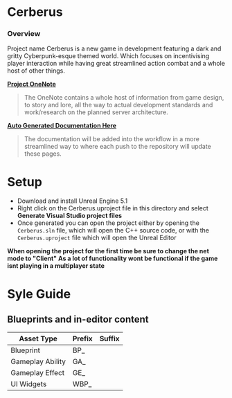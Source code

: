 # Cerberus

### **Overview**
Project name Cerberus is a new game in development featuring a dark and gritty Cyberpunk-esque themed world. Which focuses on incentivising player interaction while having great streamlined action combat and a whole host of other things. 

**[Project OneNote](https://1drv.ms/u/s!AjH0C9W883OtgbdKO1wfF6mfrQbubQ?e=RbdWAL)**
> The OneNote contains a whole host of information from game design, to story and lore, all the way to actual development standards and work/research on the planned server architecture.<br>

**[Auto Generated Documentation Here](https://cage01.github.io/Cerberus/annotated.html)**
> The documentation will be added into the workflow in a more streamlined way to where each push to the repository will update these pages.<br>

# Setup

- Download and install Unreal Engine 5.1
- Right click on the Cerberus.uproject file in this directory and select **Generate Visual Studio project files**
- Once generated you can open the project either by opening the `Cerberus.sln` file, which will open the C++ source code, or with the `Cerberus.uproject` file which will open the Unreal Editor



**When opening the project for the first time be sure to change the net mode to "Client" As a lot of functionality wont be functional if the game isnt playing in a multiplayer state**

# Syle Guide

## Blueprints and in-editor content
| Asset Type | Prefix | Suffix |
| --- | --- | --- |
| Blueprint | BP_ | |
| Gameplay Ability | GA_ | |
| Gameplay Effect | GE_ | |
| UI Widgets | WBP_ | |
